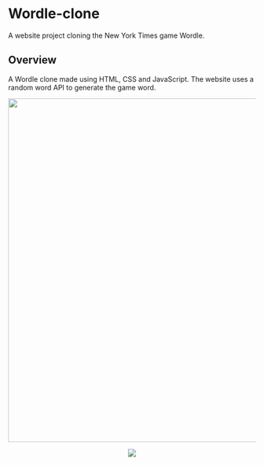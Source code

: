 # Wordle-clone
A website project cloning the New York Times game Wordle.

## Overview

A Wordle clone made using HTML, CSS and JavaScript. The website uses a random word API to generate the game word. 


<p align="center">
  <img src="https://user-images.githubusercontent.com/31027335/180976622-bb8d6226-8072-4cdd-9846-76327d1f4a64.png" width="700">
</p>


<p align="center">
  <img src="https://user-images.githubusercontent.com/31027335/180976631-3c3e42fe-b594-4584-80b1-ecd9ed66c128.png">
</p>
